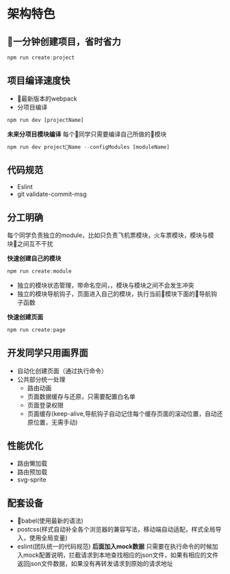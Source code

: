 # 架构特色

## 一分钟创建项目，省时省力
```javascript
npm run create:project
```

## 项目编译速度快
- 最新版本的webpack
- 分项目编译
```javascript
npm run dev [projectName]
```
**未来分项目模块编译**
每个同学只需要编译自己所做的模块
```javascript
npm run dev projectName --configModules [moduleName]
```

## 代码规范
- Eslint
- git validate-commit-msg

## 分工明确
每个同学负责独立的module，比如只负责飞机票模块，火车票模块，模块与模块之间互不干扰

**快速创建自己的模块**
```javascript
npm run create:module
```
- 独立的模块状态管理，带命名空间，，模块与模块之间不会发生冲突
- 独立的模块导航钩子，页面进入自己的模块，执行当前模块下面的导航钩子函数

**快速创建页面**
```javascript
npm run create:page
```

## 开发同学只用画界面

- 自动化创建页面（通过执行命令）
- 公共部分统一处理
  - 路由动画
  - 页面数据缓存与还原，只需要配置白名单
  - 页面登录权限
  - 页面缓存(keep-alive,导航钩子自动记住每个缓存页面的滚动位置，自动还原位置，无需手动)

## 性能优化
- 路由懒加载
- 路由预加载
- svg-sprite

## 配套设备
- babel(使用最新的语法)
- postcss(样式自动补全各个浏览器的兼容写法，移动端自动适配，样式全局导入，使用全局变量)
- eslint(团队统一的代码规范)
**后面加入mock数据**
只需要在执行命令的时候加入mock配置说明，拦截请求到本地查找相应的json文件，如果有相应的文件返回json文件数据，如果没有再转发请求到原始的请求地址